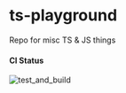 # ts-playground
Repo for misc TS &amp; JS things

#### CI Status
![test_and_build](https://github.com/crazy-grizzly/ts-playground/actions/workflows/test_and_build.yml/badge.svg)